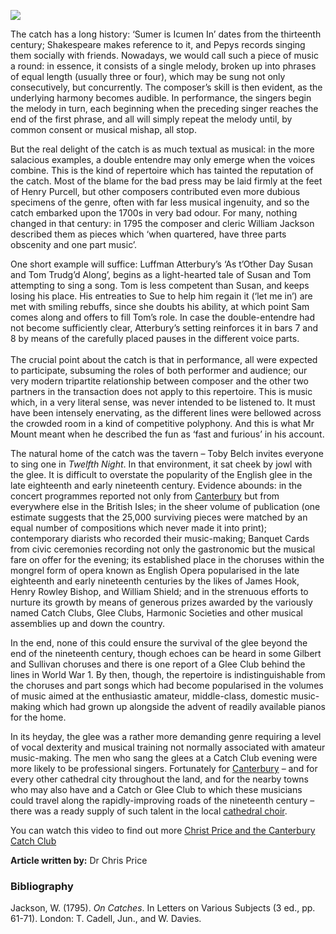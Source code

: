 <a href="https://juncture-digital.org"><img src="https://juncture-digital.org/images/ve-button.png"></a>
<param ve-config title="The Catch" author="Dr Chris Price" layout="vtl" banner="/images/banners/19c.jpg">

<param ve-entity eid="Q29303" aliases="Canterbury">

The catch has a long history: ‘Sumer is Icumen In’ dates from the thirteenth century; Shakespeare makes reference to it, and Pepys records singing them socially with friends. Nowadays, we would call such a piece of music a round: in essence, it consists of a single melody, broken up into phrases of equal length (usually three or four), which may be sung not only consecutively, but concurrently. The composer’s skill is then evident, as the underlying harmony becomes audible. In performance, the singers begin the melody in turn, each beginning when the preceding singer reaches the end of the first phrase, and all will simply repeat the melody until, by common consent or musical mishap, all stop. 
<param ve-image url="https://upload.wikimedia.org/wikipedia/commons/4/4a/Sumerisicumenharleyms.jpg" label="Sumerisicumenharleyms" attribution="MS Harley 978, f. 11v, Unknown author, Public domain, via Wikimedia Commons">

But the real delight of the catch is as much textual as musical: in the more salacious examples, a double entendre may only emerge when the voices combine. This is the kind of repertoire which has tainted the reputation of the catch. Most of the blame for the bad press may be laid firmly at the feet of Henry Purcell, but other composers contributed even more dubious specimens of the genre, often with far less musical ingenuity, and so the catch embarked upon the 1700s in very bad odour. For many, nothing changed in that century: in 1795 the composer and cleric William Jackson described them as pieces which ‘when quartered, have three parts obscenity and one part music’.  
<param ve-image url="https://upload.wikimedia.org/wikipedia/commons/a/a9/Henry_Purcell.png" label="Henry Purcell" attribution="John Closterman, CC0, via Wikimedia Commons">

One short example will suffice: Luffman Atterbury’s ‘As t’Other Day Susan and Tom Trudg’d Along’, begins as a light-hearted tale of Susan and Tom attempting to sing a song. Tom is less competent than Susan, and keeps losing his place. His entreaties to Sue to help him regain it (‘let me in’) are met with smiling rebuffs, since she doubts his ability, at which point Sam comes along and offers to fill Tom’s role. In case the double-entendre had not become sufficiently clear, Atterbury’s setting reinforces it in bars 7 and 8 by means of the carefully placed pauses in the different voice parts.
<br><br>
The crucial point about the catch is that in performance, all were expected to participate, subsuming the roles of both performer and audience; our very modern tripartite relationship between composer and the other two partners in the transaction does not apply to this repertoire. This is music which, in a very literal sense, was never intended to be listened to. It must have been intensely enervating, as the different lines were bellowed across the crowded room in a kind of competitive polyphony. And this is what Mr Mount meant when he described the fun as ‘fast and furious’ in his account.

The natural home of the catch was the tavern – Toby Belch invites everyone to sing one in _Twelfth Night_. In that environment, it sat cheek by jowl with the glee.
It is difficult to overstate the popularity of the English glee in the late eighteenth and early nineteenth century. Evidence abounds: in the concert programmes reported not only from [Canterbury](/music/19c-music-canterbury) but from everywhere else in the British Isles; in the sheer volume of publication (one estimate suggests that the 25,000 surviving pieces were matched by an equal number of compositions which never made it into print); contemporary diarists who recorded their music-making; Banquet Cards from civic ceremonies recording not only the gastronomic but the musical fare on offer for the evening; its established place in the choruses within the mongrel form of opera known as English Opera popularised in the late eighteenth and early nineteenth centuries by the likes of James Hook, Henry Rowley Bishop, and William Shield; and in the strenuous efforts to nurture its growth by means of generous prizes awarded by the variously named Catch Clubs, Glee Clubs, Harmonic Societies and other musical assemblies up and down the country. 
<param ve-image url="https://upload.wikimedia.org/wikipedia/commons/5/50/Peltro_William_Tomkins_-_Sir_Andrew_Aguecheek%2C_Sir_Toby_Belch_and_the_Clown_-_%22Twelfth_Night%22%2C_Act_II%2C_Scene_III_-_B1976.1.205_-_Yale_Center_for_British_Art.jpg" label="Twelfth Night" attribution="Peltro William Tomkins, CC0, via Wikimedia Commons">

In the end, none of this could ensure the survival of the glee beyond the end of the nineteenth century, though echoes can be heard in some Gilbert and Sullivan choruses and there is one report of a Glee Club behind the lines in World War 1. By then, though, the repertoire is indistinguishable from the choruses and part songs which had become popularised in the volumes of music aimed at the enthusiastic amateur, middle-class, domestic music-making which had grown up alongside the advent of readily available pianos for the home.
 
In its heyday, the glee was a rather more demanding genre requiring a level of vocal dexterity and musical training not normally associated with amateur music-making. The men who sang the glees at a Catch Club evening were more likely to be professional singers. Fortunately for [Canterbury](/music/19c-music-canterbury) – and for every other cathedral city throughout the land, and for the nearby towns who may also have and a Catch or Glee Club to which these musicians could travel along the rapidly-improving roads of the nineteenth century – there was a ready supply of such talent in the local [cathedral choir](/music/19c-cathedral-singing). 

You can watch this video to find out more [Christ Price and the Canterbury Catch Club](https://youtu.be/dbKAb18w72c)

**Article written by:** Dr Chris Price

### Bibliography

Jackson, W. (1795). _On Catches_. In Letters on Various Subjects (3 ed., pp. 61-71). London: T. Cadell, Jun., and W. Davies.  
